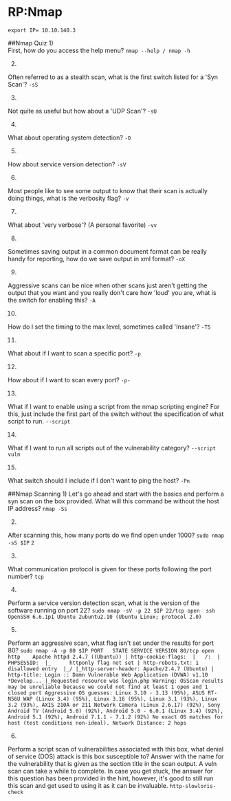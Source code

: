 # RP:Nmap

`export IP= 10.10.140.3`

##Nmap Quiz
1) 	
First, how do you access the help menu?
``
nmap --help / nmap -h
``

2) 	
Often referred to as a stealth scan, what is the first switch listed for a 'Syn Scan'?
``
-sS
``

3) 	
Not quite as useful but how about a 'UDP Scan'?
``
-sU
``

4)
What about operating system detection?
``
-O
``

5)
How about service version detection? 
``
-sV
``

6)
Most people like to see some output to know that their scan is actually doing things, what is the verbosity flag?
``
-v
``

7)
What about 'very verbose'? (A personal favorite)
``
-vv
``

8)
Sometimes saving output in a common document format can be really handy for reporting, how do we save output in xml format?
``
-oX
``

9)
Aggressive scans can be nice when other scans just aren't getting the output that you want and you really don't care how 'loud' you are, what is the switch for enabling this? 
``
-A
``

10) 	
How do I set the timing to the max level, sometimes called 'Insane'?
``
-T5
``

11)
What about if I want to scan a specific port?
``
-p
``

12)
How about if I want to scan every port?
``
-p-
``

13)
What if I want to enable using a script from the nmap scripting engine? For this, just include the first part of the switch without the specification of what script to run.
``
--script
``

14)
What if I want to run all scripts out of the vulnerability category? 
``
--script vuln
``

15)
What switch should I include if I don't want to ping the host?
``
-Pn
``

##Nmap Scanning
1)
Let's go ahead and start with the basics and perform a syn scan on the box provided. What will this command be without the host IP address?
``
nmap -Ss
``

2)
After scanning this, how many ports do we find open under 1000?
`sudo nmap -sS $IP`
``
2
``

3)
What communication protocol is given for these ports following the port number?
``
tcp
``

4)
Perform a service version detection scan, what is the version of the software running on port 22?
``
sudo nmap -sV -p 22 $IP
22/tcp open  ssh     OpenSSH 6.6.1p1 Ubuntu 2ubuntu2.10 (Ubuntu Linux; protocol 2.0)
``

5)
Perform an aggressive scan, what flag isn't set under the results for port 80?
``
sudo nmap -A -p 80 $IP
PORT   STATE SERVICE VERSION
80/tcp open  http    Apache httpd 2.4.7 ((Ubuntu))
| http-cookie-flags: 
|   /: 
|     PHPSESSID: 
|_      httponly flag not set
| http-robots.txt: 1 disallowed entry 
|_/
|_http-server-header: Apache/2.4.7 (Ubuntu)
| http-title: Login :: Damn Vulnerable Web Application (DVWA) v1.10 *Develop...
|_Requested resource was login.php
Warning: OSScan results may be unreliable because we could not find at least 1 open and 1 closed port
Aggressive OS guesses: Linux 3.10 - 3.13 (95%), ASUS RT-N56U WAP (Linux 3.4) (95%), Linux 3.16 (95%), Linux 3.1 (93%), Linux 3.2 (93%), AXIS 210A or 211 Network Camera (Linux 2.6.17) (92%), Sony Android TV (Android 5.0) (92%), Android 5.0 - 6.0.1 (Linux 3.4) (92%), Android 5.1 (92%), Android 7.1.1 - 7.1.2 (92%)
No exact OS matches for host (test conditions non-ideal).
Network Distance: 2 hops
``

6)
Perform a script scan of vulnerabilities associated with this box, what denial of service (DOS) attack is this box susceptible to? Answer with the name for the vulnerability that is given as the section title in the scan output. A vuln scan can take a while to complete. In case you get stuck, the answer for this question has been provided in the hint, however, it's good to still run this scan and get used to using it as it can be invaluable. 
``
http-slowloris-check
``